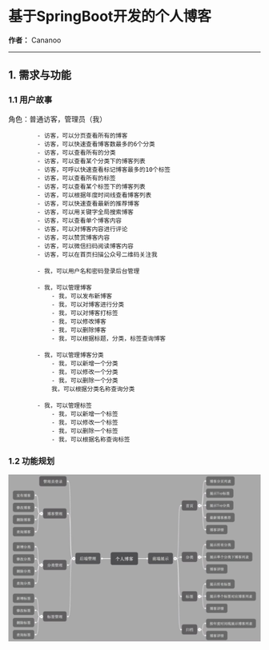 # 基于SpringBoot开发的个人博客
**作者：** Cananoo

---

## 1. 需求与功能

### 1.1 用户故事  

角色：<!-- orange color -->普通访客<!-- orange color -->，<!-- orange color -->管理员（我）<!-- orange color -->

            - 访客，可以分页查看所有的博客
            - 访客，可以快速查看博客数最多的6个分类
            - 访客，可以查看所有的分类
            - 访客，可以查看某个分类下的博客列表
            - 访客，可呼以快速查看标记博客最多的10个标签
            - 访客，可以查看所有的标签
            - 访客，可以查看某个标签下的博客列表
            - 访客，可以根据年度时间线查看博客列表
            - 访客，可以快速查看最新的推荐博客
            - 访客，可以用关键字全局搜索博客
            - 访客，可以查看单个博客内容
            - 访客，可以对博客内容进行评论
            - 访客，可以赞赏博客内容  
            - 访客，可以微信扫码阅读博客内容
            - 访客，可以在首页扫描公众号二维码关注我
            
            - 我，可以用户名和密码登录后台管理
            
            - 我，可以管理博客
                - 我，可以发布新博客
                - 我，可以对博客进行分类
                - 我，可以对博客打标签
                - 我，可以修改博客
                - 我，可以删除博客
                - 我，可以根据标题，分类，标签查询博客
           
            - 我，可以管理博客分类
                - 我，可以新增一个分类
                - 我，可以修改一个分类
                - 我，可以删除一个分类
                我，可以根据分类名称查询分类
            
            - 我，可以管理标签
                - 我，可以新增一个标签
                - 我，可以修改一个标签
                - 我，可以删除一个标签
                - 我，可以根据名称查询标签

### 1.2 功能规划

![功能规划](图片/func.png)

